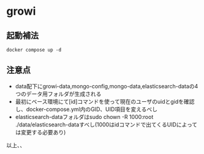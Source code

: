 # growi
## 起動補法
```
docker compose up -d
```

## 注意点
- data配下にgrowi-data,mongo-config,mongo-data,elasticsearch-dataの4つのデータ用フォルダが生成される
- 最初にベース環境にて[id]コマンドを使って現在のユーザのuidとgidを確認し、docker-compose.yml内のGID、UID項目を変えるべし
- elasticsearch-dataフォルダはsudo chown -R 1000:root ./data/elasticsearch-dataすべし(1000はidコマンドで出てくるUIDによっては変更する必要あり)

以上、、
